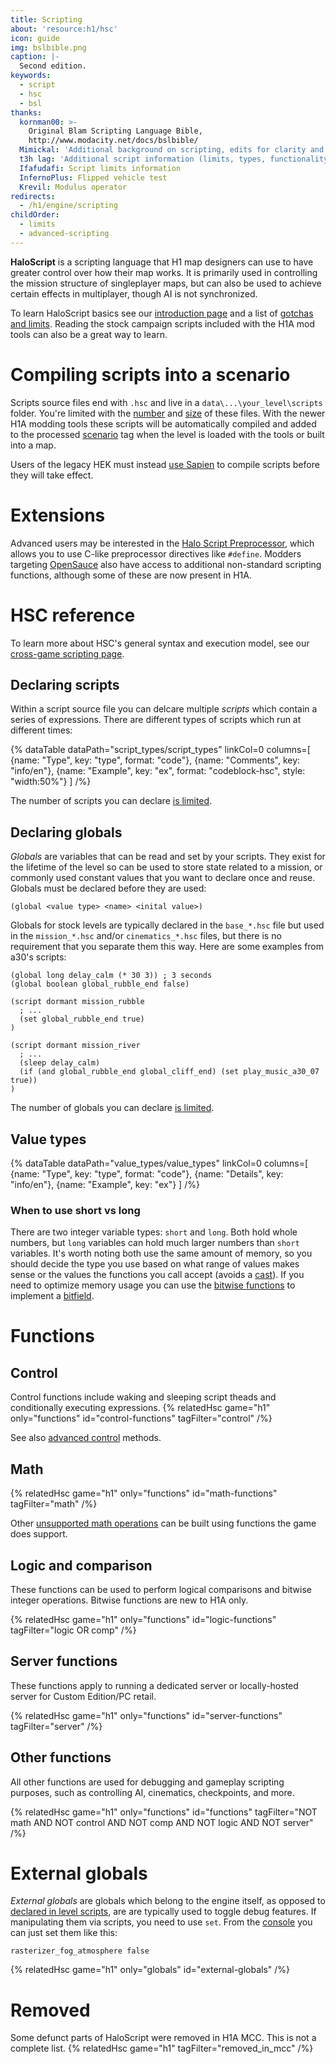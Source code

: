 ```yaml
---
title: Scripting
about: 'resource:h1/hsc'
icon: guide
img: bslbible.png
caption: |-
  Second edition.
keywords:
  - script
  - hsc
  - bsl
thanks:
  kornman00: >-
    Original Blam Scripting Language Bible,
    http://www.modacity.net/docs/bslbible/
  Mimickal: 'Additional background on scripting, edits for clarity and extra information'
  t3h lag: 'Additional script information (limits, types, functionality, etc...)'
  Ifafudafi: Script limits information
  InfernoPlus: Flipped vehicle test
  Krevil: Modulus operator
redirects:
  - /h1/engine/scripting
childOrder:
  - limits
  - advanced-scripting
---
```

**HaloScript** is a scripting language that H1 map designers can use to have greater control over how their map works. It is primarily used in controlling the mission structure of singleplayer maps, but can also be used to achieve certain effects in multiplayer, though AI is not synchronized.

To learn HaloScript basics see our [introduction page](~general/scripting) and a list of [gotchas and limits](~limits). Reading the stock campaign scripts included with the H1A mod tools can also be a great way to learn.

# Compiling scripts into a scenario
Scripts source files end with `.hsc` and live in a `data\...\your_level\scripts` folder. You're limited with the [number](~limits#number-of-source-files) and [size](~limits#source-file-size) of these files. With the newer H1A modding tools these scripts will be automatically compiled and added to the processed [scenario](~) tag when the level is loaded with the tools or built into a map.

Users of the legacy HEK must instead [use Sapien](~h1-sapien#compile-scripts) to compile scripts before they will take effect.

# Extensions
Advanced users may be interested in the [Halo Script Preprocessor](~), which allows you to use C-like preprocessor directives like `#define`. Modders targeting [OpenSauce](~) also have access to additional non-standard scripting functions, although some of these are now present in H1A.

# HSC reference
To learn more about HSC's general syntax and execution model, see our [cross-game scripting page](~general/scripting).

## Declaring scripts
Within a script source file you can delcare multiple _scripts_ which contain a series of expressions. There are different types of scripts which run at different times:

{% dataTable
  dataPath="script_types/script_types"
  linkCol=0
  columns=[
    {name: "Type", key: "type", format: "code"},
    {name: "Comments", key: "info/en"},
    {name: "Example", key: "ex", format: "codeblock-hsc", style: "width:50%"}
  ]
/%}

The number of scripts you can declare [is limited](~limits#script-declarations).

## Declaring globals
_Globals_ are variables that can be read and set by your scripts. They exist for the lifetime of the level so can be used to store state related to a mission, or commonly used constant values that you want to declare once and reuse. Globals must be declared before they are used:

```hsc
(global <value type> <name> <inital value>)
```

Globals for stock levels are typically declared in the `base_*.hsc` file but used in the `mission_*.hsc` and/or `cinematics_*.hsc` files, but there is no requirement that you separate them this way. Here are some examples from a30's scripts:

```hsc
(global long delay_calm (* 30 3)) ; 3 seconds
(global boolean global_rubble_end false)

(script dormant mission_rubble
  ; ...
  (set global_rubble_end true)
)

(script dormant mission_river
  ; ...
  (sleep delay_calm)
  (if (and global_rubble_end global_cliff_end) (set play_music_a30_07 true))
)
```

The number of globals you can declare [is limited](~limits#globals).

## Value types
{% dataTable
  dataPath="value_types/value_types"
  linkCol=0
  columns=[
    {name: "Type", key: "type", format: "code"},
    {name: "Details", key: "info/en"},
    {name: "Example", key: "ex"}
  ]
/%}

### When to use short vs long
There are two integer variable types: `short` and `long`. Both hold whole numbers, but `long` variables can hold much larger numbers than `short` variables. It's worth noting both use the same amount of memory, so you should decide the type you use based on what range of values makes sense or the values the functions you call accept (avoids a [cast](~general/scripting#value-type-casting)). If you need to optimize memory usage you can use the [bitwise functions](~scripting#logic-and-comparison) to implement a [bitfield][].

# Functions
## Control
Control functions include waking and sleeping script theads and conditionally executing expressions.
{% relatedHsc game="h1" only="functions" id="control-functions" tagFilter="control" /%}

See also [advanced control](~advanced-scripting#control) methods.

## Math
{% relatedHsc game="h1" only="functions" id="math-functions" tagFilter="math" /%}

Other [unsupported math operations](~advanced-scripting#math) can be built using functions the game does support.

## Logic and comparison
These functions can be used to perform logical comparisons and bitwise integer operations. Bitwise functions are new to H1A only.

{% relatedHsc game="h1" only="functions" id="logic-functions" tagFilter="logic OR comp" /%}

## Server functions
These functions apply to running a dedicated server or locally-hosted server for Custom Edition/PC retail.

{% relatedHsc game="h1" only="functions" id="server-functions" tagFilter="server" /%}

## Other functions
All other functions are used for debugging and gameplay scripting purposes, such as controlling AI, cinematics, checkpoints, and more.

{% relatedHsc game="h1" only="functions" id="functions" tagFilter="NOT math AND NOT control AND NOT comp AND NOT logic AND NOT server" /%}

# External globals
_External globals_ are globals which belong to the engine itself, as opposed to [declared in level scripts](#declaring-globals), are are typically used to toggle debug features. If manipulating them via scripts, you need to use `set`. From the [console](~developer-console) you can just set them like this:

```console
rasterizer_fog_atmosphere false
```

{% relatedHsc game="h1" only="globals" id="external-globals" /%}

# Removed
Some defunct parts of HaloScript were removed in H1A MCC. This is not a complete list.
{% relatedHsc game="h1" tagFilter="removed_in_mcc" /%}

[Lisp]: https://en.wikipedia.org/wiki/Lisp_(programming_language)
[c-format]: http://www.cplusplus.com/reference/cstdio/printf/
[stack]: http://en.wikipedia.org/wiki/Call_stack
[bitfield]: https://en.wikipedia.org/wiki/Bit_field
[cast]: https://en.wikipedia.org/wiki/Type_conversion
